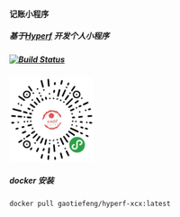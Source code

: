 #### 记账小程序

##### 基于[Hyperf](https://doc.hyperf.io/) 开发个人小程序

##### [![Build Status](https://travis-ci.org/gaotiefeng/hyperf-xcx.svg?branch=master)](https://travis-ci.org/gaotiefeng/hyperf-xcx)

<img src="https://raw.githubusercontent.com/gaotiefeng/images/master/xcx/xcx.jpg" width="150px" height="150px;"/>

##### docker 安装

```
docker pull gaotiefeng/hyperf-xcx:latest
```